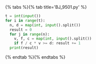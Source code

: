 {% tabs %}{% tab title='BJ_9501.py' %}

```py
t = int(input())
for i in range(t):
  n, d = map(int, input().split())
  result = 0
  for j in range(n):
    v, f, c = map(int, input().split())
    if f / c * v >= d: result += 1
  print(result)
```

{% endtab %}{% endtabs %}
